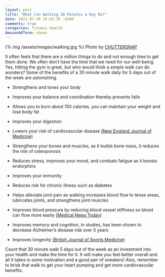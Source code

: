 ```yaml
---
layout: post
title: "What Can Walking 30 Minutes a Day Do?"
date: 2021-07-30 15:42:35 -0500
comments: true
categories: fitness health
AmazonAdTerm: shoes
---
```

{% img /assets/images/walking.jpg %}
Photo by <a href="https://unsplash.com/@chuttersnap?utm_source=unsplash&utm_medium=referral&utm_content=creditCopyText">CHUTTERSNAP</a>

It often feels that there are a million things to do and not enough time to get them done. We often don’t have the time that we need for our well-being. Yes, hitting the gym is great, but who would think a simple walk can do wonders? Some of the benefits of a 30 minute walk daily for 5 days out of the week are astonishing.


- Strengthens and tones your body

- Improves your balance and coordination thereby prevents falls

- Allows you to burn about 150 calories, you can maintain your weight and lose body fat

- Improves your digestion

- Lowers your risk of cardiovascular disease [(New England Journal of Medicine)](https://www.nejm.org/doi/full/10.1056/NEJMoa021067)

- Strengthens your bones and muscles, as it builds bone mass, it reduces the risk of osteoporosis

- Reduces stress, improves your mood, and combats fatigue as it boosts endorphins

- Improves your immunity

- Reduces risk for chronic illness such as diabetes

- Helps alleviate joint pain as walking increases blood flow to tense areas, lubricates joints, and strengthens joint muscles

- Improves blood pressure by reducing blood vessel stiffness so blood can flow more easily [(Medical News Today)](https://www.medicalnewstoday.com/articles/walking-more-linked-with-lower-blood-pressure)

- Improves memory and cognition, in studies, has been shown to decrease Alzheimer’s disease risk over 5 years
- Improves longevity [(British Journal of Sports Medicine)](https://www.bmj.com/company/newsroom/even-low-levels-of-leisure-time-physical-activity-lowers-risk-of-death/)


Count that 30 minute walk 5 days out of the week as an investment into your health and make the time for it. It will make you feel better overall and all it takes is some motivation and a good pair of sneakers! Also, remember to brisk that walk to get your heart pumping and get more cardiovascular benefits.
